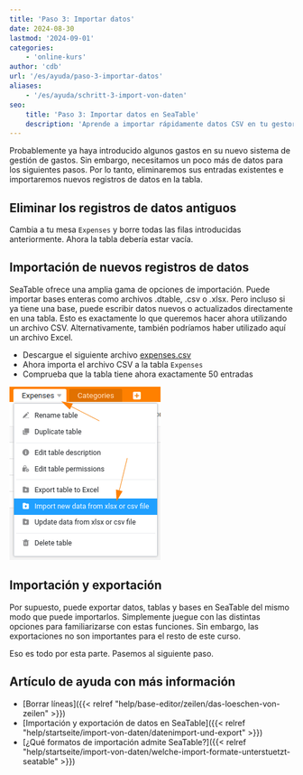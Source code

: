 ```yaml
---
title: 'Paso 3: Importar datos'
date: 2024-08-30
lastmod: '2024-09-01'
categories:
    - 'online-kurs'
author: 'cdb'
url: '/es/ayuda/paso-3-importar-datos'
aliases:
    - '/es/ayuda/schritt-3-import-von-daten'
seo:
    title: 'Paso 3: Importar datos en SeaTable'
    description: 'Aprende a importar rápidamente datos CSV en tu gestor de gastos SeaTable. Formatos, verificación y opciones de exportación incluidas.'
---
```


Probablemente ya haya introducido algunos gastos en su nuevo sistema de gestión de gastos. Sin embargo, necesitamos un poco más de datos para los siguientes pasos. Por lo tanto, eliminaremos sus entradas existentes e importaremos nuevos registros de datos en la tabla.

## Eliminar los registros de datos antiguos

Cambia a tu mesa `Expenses` y borre todas las filas introducidas anteriormente. Ahora la tabla debería estar vacía.

## Importación de nuevos registros de datos

SeaTable ofrece una amplia gama de opciones de importación. Puede importar bases enteras como archivos .dtable, .csv o .xlsx. Pero incluso si ya tiene una base, puede escribir datos nuevos o actualizados directamente en una tabla. Esto es exactamente lo que queremos hacer ahora utilizando un archivo CSV. Alternativamente, también podríamos haber utilizado aquí un archivo Excel.

- Descargue el siguiente archivo [expenses.csv](/expenses.csv)
- Ahora importa el archivo CSV a la tabla `Expenses`
- Comprueba que la tabla tiene ahora exactamente 50 entradas

![](images/level1-import-csv.png)

## Importación y exportación

Por supuesto, puede exportar datos, tablas y bases en SeaTable del mismo modo que puede importarlos. Simplemente juegue con las distintas opciones para familiarizarse con estas funciones. Sin embargo, las exportaciones no son importantes para el resto de este curso.

Eso es todo por esta parte. Pasemos al siguiente paso.

## Artículo de ayuda con más información

- [Borrar líneas]({{< relref "help/base-editor/zeilen/das-loeschen-von-zeilen" >}})
- [Importación y exportación de datos en SeaTable]({{< relref "help/startseite/import-von-daten/datenimport-und-export" >}})
- [¿Qué formatos de importación admite SeaTable?]({{< relref "help/startseite/import-von-daten/welche-import-formate-unterstuetzt-seatable" >}})
